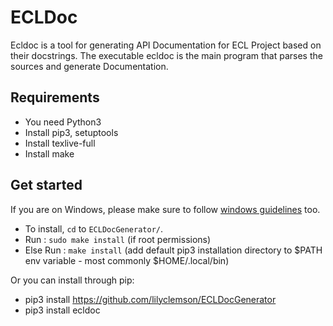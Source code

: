 # ECLDoc

Ecldoc is a tool for generating API Documentation for ECL Project based on their docstrings. The executable ecldoc is the main program that parses the sources and generate Documentation.

## Requirements

- You need Python3
- Install pip3, setuptools
- Install texlive-full
- Install make

## Get started

If you are on Windows, please make sure to follow [windows guidelines](docs/windows.md#windows) too.

- To install, ``cd`` to `ECLDocGenerator/`.
- Run : ``sudo make install`` (if root permissions)
- Else Run : ``make install`` (add default pip3 installation directory to $PATH env variable - most commonly $HOME/.local/bin)

Or you can install through pip:
- pip3 install https://github.com/lilyclemson/ECLDocGenerator
- pip3 install ecldoc
